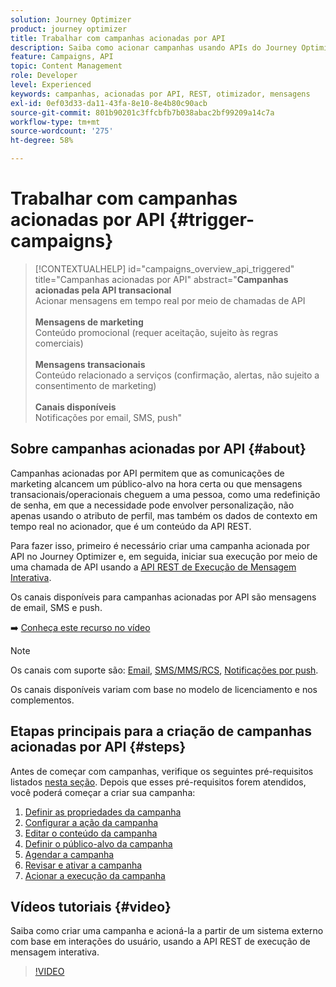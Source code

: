 ```yaml
---
solution: Journey Optimizer
product: journey optimizer
title: Trabalhar com campanhas acionadas por API
description: Saiba como acionar campanhas usando APIs do Journey Optimizer.
feature: Campaigns, API
topic: Content Management
role: Developer
level: Experienced
keywords: campanhas, acionadas por API, REST, otimizador, mensagens
exl-id: 0ef03d33-da11-43fa-8e10-8e4b80c90acb
source-git-commit: 801b90201c3ffcbfb7b038abac2bf99209a14c7a
workflow-type: tm+mt
source-wordcount: '275'
ht-degree: 58%

---
```



# Trabalhar com campanhas acionadas por API {#trigger-campaigns}

>[!CONTEXTUALHELP]
>id="campaigns_overview_api_triggered"
>title="Campanhas acionadas por API"
>abstract="**Campanhas acionadas pela API transacional**<br/> Acionar mensagens em tempo real por meio de chamadas de API <br/><br/>**Mensagens de marketing**<br/> Conteúdo promocional (requer aceitação, sujeito às regras comerciais)<br/><br/>**Mensagens transacionais**<br/> Conteúdo relacionado a serviços (confirmação, alertas, não sujeito a consentimento de marketing)<br/><br/>**Canais disponíveis**<br/> Notificações por email, SMS, push"

## Sobre campanhas acionadas por API {#about}

Campanhas acionadas por API permitem que as comunicações de marketing alcancem um público-alvo na hora certa ou que mensagens transacionais/operacionais cheguem a uma pessoa, como uma redefinição de senha, em que a necessidade pode envolver personalização, não apenas usando o atributo de perfil, mas também os dados de contexto em tempo real no acionador, que é um conteúdo da API REST.

Para fazer isso, primeiro é necessário criar uma campanha acionada por API no Journey Optimizer e, em seguida, iniciar sua execução por meio de uma chamada de API usando a [API REST de Execução de Mensagem Interativa](https://developer.adobe.com/journey-optimizer-apis/references/messaging/#tag/execution).

Os canais disponíveis para campanhas acionadas por API são mensagens de email, SMS e push.

➡️ [Conheça este recurso no vídeo](#video)


>[!NOTE]
>
>Os canais com suporte são: [Email](../email/get-started-email.md), [SMS/MMS/RCS](../sms/get-started-sms.md), [Notificações por push](../push/get-started-push.md).
>
>Os canais disponíveis variam com base no modelo de licenciamento e nos complementos.

## Etapas principais para a criação de campanhas acionadas por API {#steps}

Antes de começar com campanhas, verifique os seguintes pré-requisitos listados [nesta seção](get-started-with-campaigns.md#permissions). Depois que esses pré-requisitos forem atendidos, você poderá começar a criar sua campanha:

1. [Definir as propriedades da campanha](api-triggered-campaign-properties.md)
1. [Configurar a ação da campanha](api-triggered-campaign-action.md)
1. [Editar o conteúdo da campanha](api-triggered-campaign-content.md)
1. [Definir o público-alvo da campanha](api-triggered-campaign-audience.md)
1. [Agendar a campanha](api-triggered-campaign-schedule.md)
1. [Revisar e ativar a campanha](review-activate-api-triggered-campaign.md)
1. [Acionar a execução da campanha](trigger-campaigns.md)

## Vídeos tutoriais {#video}

Saiba como criar uma campanha e acioná-la a partir de um sistema externo com base em interações do usuário, usando a API REST de execução de mensagem interativa.

>[!VIDEO](https://video.tv.adobe.com/v/3425358?quality=12)
